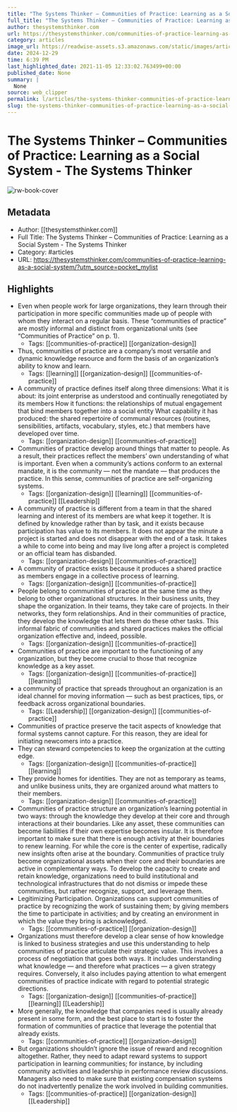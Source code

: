 ```yaml
---
title: "The Systems Thinker – Communities of Practice: Learning as a Social System - The Systems Thinker"
full_title: "The Systems Thinker – Communities of Practice: Learning as a Social System - The Systems Thinker"
author: thesystemsthinker.com
url: https://thesystemsthinker.com/communities-of-practice-learning-as-a-social-system/?utm_source=pocket_mylist
category: articles
image_url: https://readwise-assets.s3.amazonaws.com/static/images/article3.5c705a01b476.png
date: 2024-12-29
time: 6:39 PM
last_highlighted_date: 2021-11-05 12:33:02.763499+00:00
published_date: None
summary: |
  None
source: web_clipper
permalink: l/articles/the-systems-thinker-communities-of-practice-learning-as-a-social-system-the-systems-thinker
slug: the-systems-thinker-communities-of-practice-learning-as-a-social-system-the-systems-thinker
---
```

# The Systems Thinker – Communities of Practice: Learning as a Social System - The Systems Thinker

![rw-book-cover](https://readwise-assets.s3.amazonaws.com/static/images/article3.5c705a01b476.png)

## Metadata
- Author: [[thesystemsthinker.com]]
- Full Title: The Systems Thinker – Communities of Practice: Learning as a Social System - The Systems Thinker
- Category: #articles
- URL: https://thesystemsthinker.com/communities-of-practice-learning-as-a-social-system/?utm_source=pocket_mylist

## Highlights
- Even when people work for large organizations, they learn through their participation in more specific communities made up of people with whom they interact on a regular basis. These “communities of practice” are mostly informal and distinct from organizational units (see “Communities of Practice” on p. 1).
    - Tags: [[communities-of-practice]] [[organization-design]] 
- Thus, communities of practice are a company’s most versatile and dynamic knowledge resource and form the basis of an organization’s ability to know and learn.
    - Tags: [[learning]] [[organization-design]] [[communities-of-practice]] 
- A community of practice defines itself along three dimensions: What it is about: its joint enterprise as understood and continually renegotiated by its members How it functions: the relationships of mutual engagement that bind members together into a social entity What capability it has produced: the shared repertoire of communal resources (routines, sensibilities, artifacts, vocabulary, styles, etc.) that members have developed over time.
    - Tags: [[organization-design]] [[communities-of-practice]] 
- Communities of practice develop around things that matter to people. As a result, their practices reflect the members’ own understanding of what is important. Even when a community’s actions conform to an external mandate, it is the community — not the mandate — that produces the practice. In this sense, communities of practice are self-organizing systems.
    - Tags: [[organization-design]] [[learning]] [[communities-of-practice]] [[Leadership]] 
- A community of practice is different from a team in that the shared learning and interest of its members are what keep it together. It is defined by knowledge rather than by task, and it exists because participation has value to its members. It does not appear the minute a project is started and does not disappear with the end of a task. It takes a while to come into being and may live long after a project is completed or an official team has disbanded.
    - Tags: [[organization-design]] [[communities-of-practice]] 
- A community of practice exists because it produces a shared practice as members engage in a collective process of learning.
    - Tags: [[organization-design]] [[communities-of-practice]] 
- People belong to communities of practice at the same time as they belong to other organizational structures. In their business units, they shape the organization. In their teams, they take care of projects. In their networks, they form relationships. And in their communities of practice, they develop the knowledge that lets them do these other tasks. This informal fabric of communities and shared practices makes the official organization effective and, indeed, possible.
    - Tags: [[organization-design]] [[communities-of-practice]] 
- Communities of practice are important to the functioning of any organization, but they become crucial to those that recognize knowledge as a key asset.
    - Tags: [[organization-design]] [[communities-of-practice]] [[learning]] 
- a community of practice that spreads throughout an organization is an ideal channel for moving information — such as best practices, tips, or feedback across organizational boundaries.
    - Tags: [[Leadership]] [[organization-design]] [[communities-of-practice]] 
- Communities of practice preserve the tacit aspects of knowledge that formal systems cannot capture. For this reason, they are ideal for initiating newcomers into a practice.
- They can steward competencies to keep the organization at the cutting edge.
    - Tags: [[organization-design]] [[communities-of-practice]] [[learning]] 
- They provide homes for identities. They are not as temporary as teams, and unlike business units, they are organized around what matters to their members.
    - Tags: [[organization-design]] [[communities-of-practice]] 
- Communities of practice structure an organization’s learning potential in two ways: through the knowledge they develop at their core and through interactions at their boundaries. Like any asset, these communities can become liabilities if their own expertise becomes insular. It is therefore important to make sure that there is enough activity at their boundaries to renew learning. For while the core is the center of expertise, radically new insights often arise at the boundary. Communities of practice truly become organizational assets when their core and their boundaries are active in complementary ways. To develop the capacity to create and retain knowledge, organizations need to build institutional and technological infrastructures that do not dismiss or impede these communities, but rather recognize, support, and leverage them.
- Legitimizing Participation. Organizations can support communities of practice by recognizing the work of sustaining them; by giving members the time to participate in activities; and by creating an environment in which the value they bring is acknowledged.
    - Tags: [[communities-of-practice]] [[organization-design]] 
- Organizations must therefore develop a clear sense of how knowledge is linked to business strategies and use this understanding to help communities of practice articulate their strategic value. This involves a process of negotiation that goes both ways. It includes understanding what knowledge — and therefore what practices — a given strategy requires. Conversely, it also includes paying attention to what emergent communities of practice indicate with regard to potential strategic directions.
    - Tags: [[organization-design]] [[communities-of-practice]] [[learning]] [[Leadership]] 
- More generally, the knowledge that companies need is usually already present in some form, and the best place to start is to foster the formation of communities of practice that leverage the potential that already exists.
    - Tags: [[communities-of-practice]] [[organization-design]] 
- But organizations shouldn’t ignore the issue of reward and recognition altogether. Rather, they need to adapt reward systems to support participation in learning communities; for instance, by including community activities and leadership in performance review discussions. Managers also need to make sure that existing compensation systems do not inadvertently penalize the work involved in building communities.
    - Tags: [[communities-of-practice]] [[organization-design]] [[Leadership]] 


